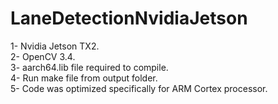 # LaneDetectionNvidiaJetson   
1- Nvidia Jetson TX2.  
2- OpenCV 3.4.  
3- aarch64.lib file required to compile.   
4- Run make file from output folder.    
5- Code was optimized specifically for ARM Cortex processor.   
